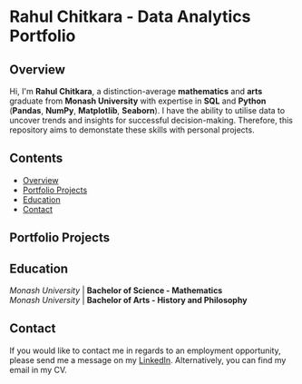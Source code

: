 # Rahul Chitkara - Data Analytics Portfolio
## Overview
Hi, I'm **Rahul Chitkara**, a distinction-average **mathematics** and **arts** graduate from **Monash University** with expertise in **SQL** and **Python** (**Pandas**, **NumPy**, **Matplotlib**, **Seaborn**). I have the ability to utilise data to uncover trends and insights for successful decision-making. Therefore, this repository aims to demonstate these skills with personal projects.
## Contents
- [Overview](https://github.com/rara-ch/Data-Analysis-Portfolio/blob/main/README.md#overview)
- [Portfolio Projects](https://github.com/rara-ch/Data-Analysis-Portfolio/blob/main/README.md#portfolio-projects)
- [Education](https://github.com/rara-ch/Data-Analysis-Portfolio/blob/main/README.md#education)
- [Contact](https://github.com/rara-ch/Data-Analysis-Portfolio/blob/main/README.md#contact)
## Portfolio Projects
## Education
*Monash* *University* | **Bachelor of Science - Mathematics** <br>
*Monash* *University* | **Bachelor of Arts - History and Philosophy**
## Contact
If you would like to contact me in regards to an employment opportunity, please send me a message on my [LinkedIn](https://www.linkedin.com/in/rahulchitkara/). Alternatively, you can find my email in my CV. 
